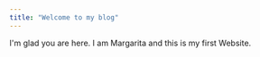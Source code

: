```yaml
---
title: "Welcome to my blog"
---
```


I'm glad you are here. I am Margarita and this is my first Website. 
